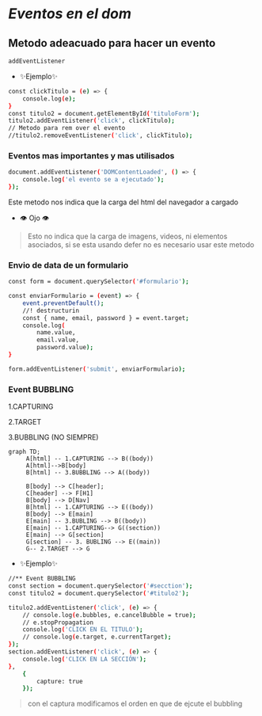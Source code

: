 # _Eventos en el dom_

## Metodo adeacuado para hacer un evento

```sh
addEventListener
```

-   ✨Ejemplo✨

```sh
const clickTitulo = (e) => {
    console.log(e);
}
const titulo2 = document.getElementById('tituloForm');
titulo2.addEventListener('click', clickTitulo);
// Metodo para rem over el evento
//titulo2.removeEventListener('click', clickTitulo);
```

### Eventos mas importantes y mas utilisados

```sh
document.addEventListener('DOMContentLoaded', () => {
    console.log('el evento se a ejecutado');
});
```

Este metodo nos indica que la carga del html del navegador a cargado

-   👁️ Ojo 👁️

> Esto no indica que la carga de imagens, videos, ni elementos asociados, si se esta usando defer no es necesario usar este metodo

### Envio de data de un formulario

```sh
const form = document.querySelector('#formulario');

const enviarFormulario = (event) => {
    event.preventDefault();
    //! destructurin
    const { name, email, password } = event.target;
    console.log(
        name.value,
        email.value,
        password.value);
}

form.addEventListener('submit', enviarFormulario);

```

### Event BUBBLING

1.CAPTURING

2.TARGET

3.BUBBLING (NO SIEMPRE)

```mermaid
graph TD;
     A[html] -- 1.CAPTURING --> B((body))
     A[html]-->B[body]
     B[html] -- 3.BUBBLING --> A((body))

     B[body] --> C[header];
     C[header] --> F[H1]
     B[body] --> D[Nav]
     B[html] -- 1.CAPTURING --> E((body))
     B[body] --> E[main]
     E[main] -- 3.BUBLING --> B((body))
     E[main] -- 1.CAPTURING--> G((section))
     E[main] --> G[section]
     G[section] -- 3. BUBLING --> E((main))
     G-- 2.TARGET --> G

```

-   ✨Ejemplo✨

```sh
//** Event BUBBLING
const section = document.querySelector('#secction');
const titulo2 = document.querySelector('#titulo2');

titulo2.addEventListener('click', (e) => {
    // console.log(e.bubbles, e.cancelBubble = true);
    // e.stopPropagation
    console.log('CLICK EN EL TITULO');
    // console.log(e.target, e.currentTarget);
});
section.addEventListener('click', (e) => {
    console.log('CLICK EN LA SECCIÓN');
},
    {
        capture: true
    });
```

> con el captura modificamos el orden en que de ejcute el bubbling
